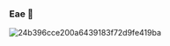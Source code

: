 ### Eae 🤨

![24b396cce200a6439183f72d9fe419ba](https://user-images.githubusercontent.com/115364038/194718449-312ab634-b574-4b9e-a21e-3f2286435766.jpg)

